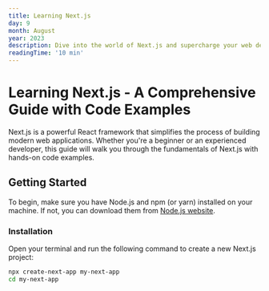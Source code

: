 ```yaml
---
title: Learning Next.js
day: 9
month: August
year: 2023
description: Dive into the world of Next.js and supercharge your web development skills with practical code examples.
readingTime: '10 min'
---
```


# Learning Next.js - A Comprehensive Guide with Code Examples

Next.js is a powerful React framework that simplifies the process of building modern web applications. Whether you're a beginner or an experienced developer, this guide will walk you through the fundamentals of Next.js with hands-on code examples.

## Getting Started

To begin, make sure you have Node.js and npm (or yarn) installed on your machine. If not, you can download them from [Node.js website](https://nodejs.org/).

### Installation

Open your terminal and run the following command to create a new Next.js project:

```bash
npx create-next-app my-next-app
cd my-next-app
```
